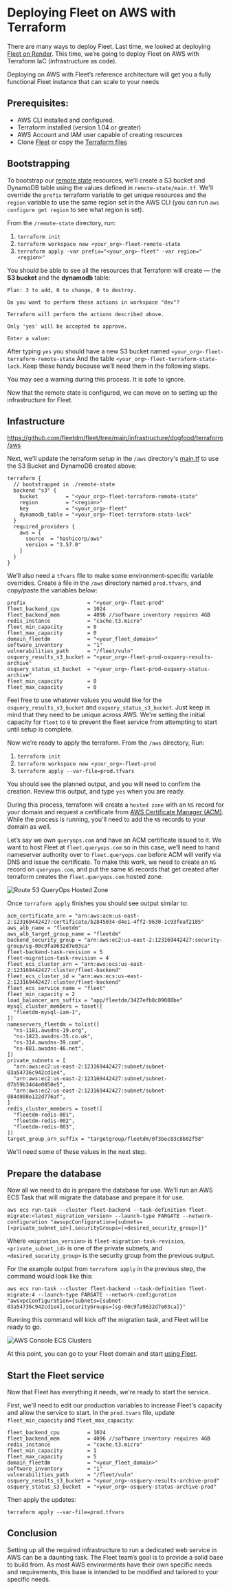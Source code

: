 # Deploying Fleet on AWS with Terraform

There are many ways to deploy Fleet. Last time, we looked at deploying [Fleet on Render](https://fleetdm.com/deploy/deploying-fleet-on-render). This time, we’re going to deploy Fleet on AWS with Terraform IaC (infrastructure as code).

Deploying on AWS with Fleet’s reference architecture will get you a fully functional Fleet instance that can scale to your needs

## Prerequisites:

- AWS CLI installed and configured.
- Terraform installed (version 1.04 or greater)
- AWS Account and IAM user capable of creating resources
- Clone [Fleet](https://github.com/fleetdm/fleet) or copy the [Terraform files](https://github.com/fleetdm/fleet/tree/main/infrastructure/dogfood/terraform/aws)

## Bootstrapping

To bootstrap our [remote state](https://www.terraform.io/docs/language/state/remote.html) resources, we’ll create a S3 bucket and DynamoDB table using the values defined in `remote-state/main.tf`. We'll override the `prefix` terraform variable to get unique resources and the `region` variable to use the same region set in the AWS CLI (you can run `aws configure get region` to see what region is set).

From the `/remote-state` directory, run:

1. `terraform init`
2. `terraform workspace new <your_org>-fleet-remote-state`
3. `terraform apply -var prefix="<your_org>-fleet" -var region="<region>"`

  You should be able to see all the resources that Terraform will create — the **S3 bucket** and the **dynamodb** table:

  ```
  Plan: 3 to add, 0 to change, 0 to destroy.

  Do you want to perform these actions in workspace "dev"?

  Terraform will perform the actions described above.

  Only 'yes' will be accepted to approve.

  Enter a value:
  ```

  After typing `yes` you should have a new S3 bucket named `<your_org>-fleet-terraform-remote-state` And the table `<your_org>-fleet-terraform-state-lock`. Keep these handy because we’ll need them in the following steps.

  You may see a warning during this process. It is safe to ignore. 

Now that the remote state is configured, we can move on to setting up the infrastructure for Fleet. 

## Infastructure
https://github.com/fleetdm/fleet/tree/main/infrastructure/dogfood/terraform/aws


Next, we’ll update the terraform setup in the `/aws` directory's [main.tf](https://github.com/fleetdm/fleet/tree/main/infrastructure/dogfood/terraform/aws/main.tf) to use the S3 Bucket and DynamoDB created above:

```
terraform {
  // bootstrapped in ./remote-state
  backend "s3" {
    bucket         = "<your_org>-fleet-terraform-remote-state"
    region         = "<region>"
    key            = "<your_org>-fleet"
    dynamodb_table = "<your_org>-fleet-terraform-state-lock"
  }
  required_providers {
    aws = {
      source  = "hashicorp/aws"
      version = "3.57.0"
    }
  }
}
```

We’ll also need a `tfvars` file to make some environment-specific variable overrides. Create a file in the `/aws` directory named `prod.tfvars`, and copy/paste the variables below:

```
prefix                    = "<your_org>-fleet-prod"
fleet_backend_cpu         = 1024
fleet_backend_mem         = 4096 //software inventory requires 4GB
redis_instance            = "cache.t3.micro"
fleet_min_capacity        = 0
fleet_max_capacity        = 0
domain_fleetdm            = "<your_fleet_domain>"
software_inventory        = "1"
vulnerabilities_path      = "/fleet/vuln"
osquery_results_s3_bucket = "<your_org>-fleet-prod-osquery-results-archive"
osquery_status_s3_bucket  = "<your_org>-fleet-prod-osquery-status-archive"
fleet_min_capacity        = 0
fleet_max_capacity        = 0
```

Feel free to use whatever values you would like for the `osquery_results_s3_bucket` and `osquery_status_s3_bucket`. Just keep in mind that they need to be unique across AWS. We're setting the initial capacity for `fleet` to `0` to prevent the fleet service from attempting to start until setup is complete. 

Now we’re ready to apply the terraform. From the `/aws` directory, Run:

1. `terraform init`
2. `terraform workspace new <your_org>-fleet-prod`
3. `terraform apply --var-file=prod.tfvars`

You should see the planned output, and you will need to confirm the creation. Review this output, and type `yes` when you are ready. 

During this process, terraform will create a `hosted zone` with an `NS` record for your domain and request a certificate from [AWS Certificate Manager (ACM)](https://aws.amazon.com/certificate-manager/). While the process is running, you'll need to add the `NS` records to your domain as well. 

Let’s say we own `queryops.com` and have an ACM certificate issued to it. We want to host Fleet at `fleet.queryops.com` so in this case, we’ll need to hand nameserver authority over to `fleet.queryops.com` before ACM will verify via DNS and issue the certificate. To make this work, we need to create an `NS` record on `queryops.com`, and put the same `NS` records that get created after terraform creates the `fleet.queryops.com` hosted zone.

![Route 53 QueryOps Hosted Zone](../website/assets/images/articles/deploying-fleet-on-aws-with-terraform-1-622x250@2x.png)

Once `terraform apply` finishes you should see output similar to:

```
acm_certificate_arn = "arn:aws:acm:us-east-2:123169442427:certificate/b2845034-d4e1-4ff2-9630-1c93feaf2185"
aws_alb_name = "fleetdm"
aws_alb_target_group_name = "fleetdm"
backend_security_group = "arn:aws:ec2:us-east-2:123169442427:security-group/sg-00c9fa9632d7e03ca"
fleet-backend-task-revision = 5
fleet-migration-task-revision = 4
fleet_ecs_cluster_arn = "arn:aws:ecs:us-east-2:123169442427:cluster/fleet-backend"
fleet_ecs_cluster_id = "arn:aws:ecs:us-east-2:123169442427:cluster/fleet-backend"
fleet_ecs_service_name = "fleet"
fleet_min_capacity = 2
load_balancer_arn_suffix = "app/fleetdm/3427efb8c09088be"
mysql_cluster_members = toset([
  "fleetdm-mysql-iam-1",
])
nameservers_fleetdm = tolist([
  "ns-1181.awsdns-19.org",
  "ns-1823.awsdns-35.co.uk",
  "ns-314.awsdns-39.com",
  "ns-881.awsdns-46.net",
])
private_subnets = [
  "arn:aws:ec2:us-east-2:123169442427:subnet/subnet-03a54736c942cd1e4",
  "arn:aws:ec2:us-east-2:123169442427:subnet/subnet-07b59b34d4e0850e5",
  "arn:aws:ec2:us-east-2:123169442427:subnet/subnet-084d808e122d776af",
]
redis_cluster_members = toset([
  "fleetdm-redis-001",
  "fleetdm-redis-002",
  "fleetdm-redis-003",
])
target_group_arn_suffix = "targetgroup/fleetdm/0f3bec83c8b02f58"
```

We'll need some of these values in the next step.

## Prepare the database

Now all we need to do is prepare the database for use. We'll run an AWS ECS Task that will migrate the database and prepare it for use.

```
aws ecs run-task --cluster fleet-backend --task-definition fleet-migrate:<latest_migration_version> --launch-type FARGATE --network-configuration "awsvpcConfiguration={subnets=[<private_subnet_id>],securityGroups=[<desired_security_group>]}"
```

Where `<migration_version>` is `fleet-migration-task-revision`, `<private_subnet_id>` is one of the private subnets, and `<desired_security_group>` is the security group from the previous output. 

For the example output from `terraform apply` in the previous step, the command would look like this:

```
aws ecs run-task --cluster fleet-backend --task-definition fleet-migrate:4 --launch-type FARGATE --network-configuration "awsvpcConfiguration={subnets=[subnet-03a54736c942cd1e4],securityGroups=[sg-00c9fa9632d7e03ca]}"
```

Running this command will kick off the migration task, and Fleet will be ready to go.

![AWS Console ECS Clusters](../website/assets/images/articles/deploying-fleet-on-aws-with-terraform-2-640x313@2x.png)

At this point, you can go to your Fleet domain and start [using Fleet](https://fleetdm.com/docs/using-fleet). 

## Start the Fleet service

Now that Fleet has everything it needs, we're ready to start the service. 

First, we'll need to edit our production variables to increase Fleet's capacity and allow the service to start. In the `prod.tvars` file, update `fleet_min_capacity` and `fleet_max_capacity`:

```
fleet_backend_cpu         = 1024
fleet_backend_mem         = 4096 //software inventory requires 4GB
redis_instance            = "cache.t3.micro"
fleet_min_capacity        = 1
fleet_max_capacity        = 5
domain_fleetdm            = "<your_fleet_domain>"
software_inventory        = "1"
vulnerabilities_path      = "/fleet/vuln"
osquery_results_s3_bucket = "<your_org>-osquery-results-archive-prod"
osquery_status_s3_bucket  = "<your_org>-osquery-status-archive-prod"
```

Then apply the updates:

`terraform apply --var-file=prod.tfvars`



## Conclusion

Setting up all the required infrastructure to run a dedicated web service in AWS can be a daunting task. The Fleet team’s goal is to provide a solid base to build from. As most AWS environments have their own specific needs and requirements, this base is intended to be modified and tailored to your specific needs.


<meta name="category" value="deploy">
<meta name="authorGitHubUsername" value="edwardsb">
<meta name="authorFullName" value="Ben Edwards">
<meta name="publishedOn" value="2021-11-30">
<meta name="articleTitle" value="Deploying Fleet on AWS with Terraform">
<meta name="articleImageUrl" value="../website/assets/images/articles/deploying-fleet-on-aws-with-terraform-cover-1600x900@2x.jpg">
